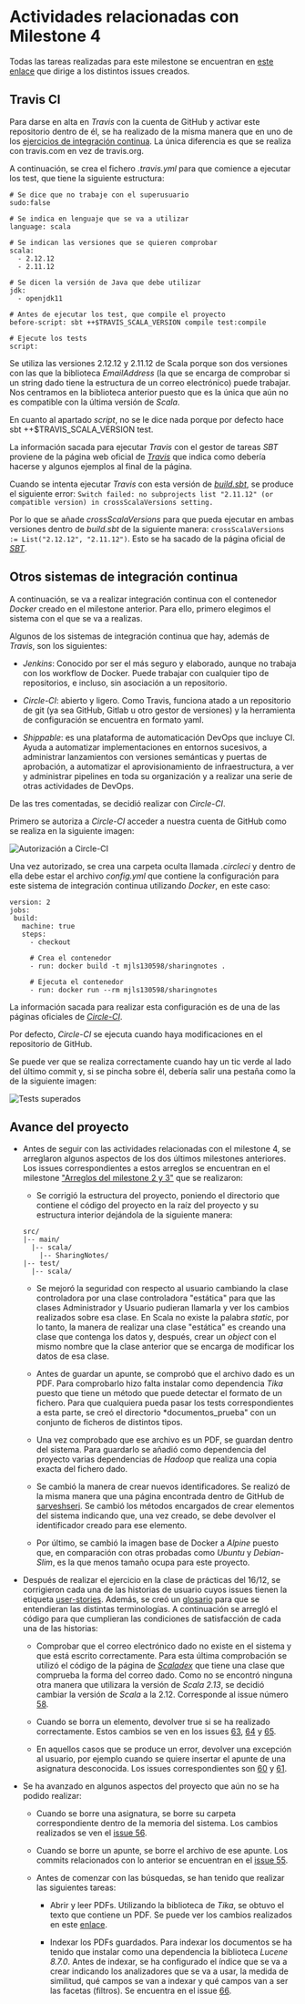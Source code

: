 # Actividades relacionadas con Milestone 4

Todas las tareas realizadas para este milestone se encuentran en [este enlace](https://github.com/mjls130598/SharingNotes/milestone/11) que dirige a los distintos issues creados.

## Travis CI

Para darse en alta en *Travis* con la cuenta de GitHub y activar este repositorio dentro de él, se ha realizado de la misma manera que en uno de los [ejercicios de integración continua](https://github.com/mjls130598/CC-ejercicios/blob/master/ej_tema2.md#ejercicio-5). La única diferencia es que se realiza con travis.com en vez de travis.org.

A continuación, se crea el fichero *.travis.yml* para que comience a ejecutar los test, que tiene la siguiente estructura:

```
# Se dice que no trabaje con el superusuario
sudo:false

# Se indica en lenguaje que se va a utilizar
language: scala

# Se indican las versiones que se quieren comprobar
scala:
  - 2.12.12
  - 2.11.12

# Se dicen la versión de Java que debe utilizar
jdk:
  - openjdk11

# Antes de ejecutar los test, que compile el proyecto
before-script: sbt ++$TRAVIS_SCALA_VERSION compile test:compile

# Ejecute los tests
script:
```

Se utiliza las versiones 2.12.12 y 2.11.12 de Scala porque son dos versiones con las que la biblioteca *EmailAddress* (la que se encarga de comprobar si un string dado tiene la estructura de un correo electrónico) puede trabajar. Nos centramos en la biblioteca anterior puesto que es la única que aún no es compatible con la última versión de *Scala*.

En cuanto al apartado *script*, no se le dice nada porque por defecto hace sbt ++$TRAVIS_SCALA_VERSION test.

La información sacada para ejecutar *Travis* con el gestor de tareas *SBT* proviene de la página web oficial de [*Travis*](https://docs.travis-ci.com/user/languages/scala/) que indica como debería hacerse y algunos ejemplos al final de la página.

Cuando se intenta ejecutar *Travis* con esta versión de [*build.sbt*](https://github.com/mjls130598/SharingNotes/blob/d6dd8bce1a04d463919a13c83b5ae0b65680bc94/build.sbt), se produce el siguiente error:
`Switch failed: no subprojects list "2.11.12" (or compatible version) in crossScalaVersions setting.`

Por lo que se añade *crossScalaVersions* para que pueda ejecutar en ambas versiones dentro de *build.sbt* de la siguiente manera: `crossScalaVersions := List("2.12.12", "2.11.12")`. Esto se ha sacado de la página oficial de [*SBT*](https://www.scala-sbt.org/1.x/docs/Cross-Build.html).

## Otros sistemas de integración continua

A continuación, se va a realizar integración continua con el contenedor *Docker* creado en el milestone anterior. Para ello, primero elegimos el sistema con el que se va a realizas.

Algunos de los sistemas de integración continua que hay, además de *Travis*, son los siguientes:

* *Jenkins*: Conocido por ser el más seguro y elaborado, aunque no trabaja con los workflow de Docker. Puede trabajar con cualquier tipo de repositorios, e incluso, sin asociación a un repositorio.

* *Circle-CI*: abierto y ligero. Como Travis, funciona atado a un repositorio de git (ya sea GitHub, Gitlab u otro gestor de versiones) y la herramienta de configuración se encuentra en formato yaml.

* *Shippable*: es una plataforma de automaticación DevOps que incluye CI. Ayuda a automatizar implementaciones en entornos sucesivos, a administrar lanzamientos con versiones semánticas y puertas de aprobación, a automatizar el aprovisionamiento de infraestructura, a ver y administrar pipelines en toda su organización y a realizar una serie de otras actividades de DevOps.

De las tres comentadas, se decidió realizar con *Circle-CI*.

Primero se autoriza a *Circle-CI* acceder a nuestra cuenta de GitHub como se realiza en la siguiente imagen:

![Autorización a Circle-CI](./imagenes/milestone4/autorizacion-circle.png "Autorización a Circle-CI")

Una vez autorizado, se crea una carpeta oculta llamada *.circleci* y dentro de ella debe estar el archivo *config.yml* que contiene la configuración para este sistema de integración continua utilizando *Docker*, en este caso:

```
version: 2
jobs:
 build:
   machine: true
   steps:
     - checkout

     # Crea el contenedor      
     - run: docker build -t mjls130598/sharingnotes .

     # Ejecuta el contenedor
     - run: docker run --rm mjls130598/sharingnotes
```

La información sacada para realizar esta configuración es de una de las páginas oficiales de [*Circle-CI*](https://circleci.com/docs/2.0/building-docker-images/).

Por defecto, *Circle-CI* se ejecuta cuando haya modificaciones en el repositorio de GitHub.

Se puede ver que se realiza correctamente cuando hay un tic verde al lado del último commit y, si se pincha sobre él, debería salir una pestaña como la de la siguiente imagen:

![Tests superados](./imagenes/milestone4/test-pasados.png "Tests superados")

## Avance del proyecto

* Antes de seguir con las actividades relacionadas con el milestone 4, se arreglaron algunos aspectos de los dos últimos milestones anteriores. Los issues correspondientes a estos arreglos se encuentran en el milestone ["Arreglos del milestone 2 y 3"](https://github.com/mjls130598/SharingNotes/milestone/12?closed=1) que se realizaron:

  * Se corrigió la estructura del proyecto, poniendo el directorio que contiene el código del proyecto en la raíz del proyecto y su estructura interior dejándola de la siguiente manera:
  ```
  src/
  |-- main/
    |-- scala/
      |-- SharingNotes/
  |-- test/
    |-- scala/
  ```

  * Se mejoró la seguridad con respecto al usuario cambiando la clase controladora por una clase controladora "estática" para que las clases Administrador y Usuario pudieran llamarla y ver los cambios realizados sobre esa clase. En Scala no existe la palabra *static*, por lo tanto, la manera de realizar una clase "estática" es creando una clase que contenga los datos y, después, crear un *object* con el mismo nombre que la clase anterior que se encarga de modificar los datos de esa clase.

  * Antes de guardar un apunte, se comprobó que el archivo dado es un PDF. Para comprobarlo hizo falta instalar como dependencia *Tika* puesto que tiene un método que puede detectar el formato de un fichero. Para que cualquiera pueda pasar los tests correspondientes a esta parte, se creó el directorio *documentos_prueba" con un conjunto de ficheros de distintos tipos.

  * Una vez comprobado que ese archivo es un PDF, se guardan dentro del sistema. Para guardarlo se añadió como dependencia del proyecto varias dependencias de *Hadoop* que realiza una copia exacta del fichero dado.

  * Se cambió la manera de crear nuevos identificadores. Se realizó de la misma manera que una página encontrada dentro de GitHub de [sarveshseri](https://gist.github.com/sarveshseri/f188a1a52ff966c63ea4). Se cambió los métodos encargados de crear elementos del sistema indicando que, una vez creado, se debe devolver el identificador creado para ese elemento.

  * Por último, se cambió la imagen base de Docker a *Alpine* puesto que, en comparación con otras probadas como *Ubuntu* y *Debian-Slim*, es la que menos tamaño ocupa para este proyecto.

* Después de realizar el ejercicio en la clase de prácticas del 16/12, se corrigieron cada una de las historias de usuario cuyos issues tienen la etiqueta [user-stories](https://github.com/mjls130598/SharingNotes/labels/user-stories). Además, se creó un [glosario](https://github.com/mjls130598/SharingNotes/issues/62) para que se entendieran las distintas terminologías. A continuación se arregló el código para que cumplieran las condiciones de satisfacción de cada una de las historias:

  * Comprobar que el correo electrónico dado no existe en el sistema y que está escrito correctamente. Para esta última comprobación se utilizó el código de la página de [*Scaladex*](https://index.scala-lang.org/hmrc/emailaddress/emailaddress/2.1.0?target=_2.12) que tiene una clase que comprueba la forma del correo dado. Como no se encontró ninguna otra manera que utilizara la versión de *Scala 2.13*, se decidió cambiar la versión de *Scala* a la 2.12. Corresponde al issue número [58](https://github.com/mjls130598/SharingNotes/issues/58).

  * Cuando se borra un elemento, devolver true si se ha realizado correctamente. Estos cambios se ven en los issues [63](https://github.com/mjls130598/SharingNotes/issues/63), [64](https://github.com/mjls130598/SharingNotes/issues/64) y [65](https://github.com/mjls130598/SharingNotes/issues/65).

  * En aquellos casos que se produce un error, devolver una excepción al usuario, por ejemplo cuando se quiere insertar el apunte de una asignatura desconocida. Los issues correspondientes son [60](https://github.com/mjls130598/SharingNotes/issues/60) y [61](https://github.com/mjls130598/SharingNotes/issues/61).

* Se ha avanzado en algunos aspectos del proyecto que aún no se ha podido realizar:

  * Cuando se borre una asignatura, se borre su carpeta correspondiente dentro de la memoria del sistema. Los cambios realizados se ven el [issue 56](https://github.com/mjls130598/SharingNotes/issues/56).

  * Cuando se borre un apunte, se borre el archivo de ese apunte. Los commits relacionados con lo anterior se encuentran en el [issue 55](https://github.com/mjls130598/SharingNotes/issues/55).

  * Antes de comenzar con las búsquedas, se han tenido que realizar las siguientes tareas:

    * Abrir y leer PDFs. Utilizando la biblioteca de *Tika*, se obtuvo el texto que contiene un PDF. Se puede ver los cambios realizados en este [enlace](https://github.com/mjls130598/SharingNotes/issues/52).

    * Indexar los PDFs guardados. Para indexar los documentos se ha tenido que instalar como una dependencia la biblioteca *Lucene 8.7.0*. Antes de indexar, se ha configurado el índice que se va a crear indicando los analizadores que se va a usar, la medida de similitud, qué campos se van a indexar y qué campos van a ser las facetas (filtros). Se encuentra en el issue [66](https://github.com/mjls130598/SharingNotes/issues/66).
